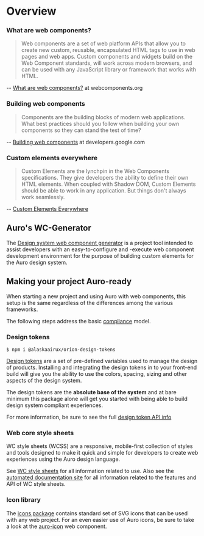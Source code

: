 # Overview

### What are web components?

> Web components are a set of web platform APIs that allow you to create new custom, reusable, encapsulated HTML tags to use in web pages and web apps. Custom components and widgets build on the Web Component standards, will work across modern browsers, and can be used with any JavaScript library or framework that works with HTML.

-- [What are web components?](https://www.webcomponents.org/introduction) at webcomponents.org

### Building web components

> Components are the building blocks of modern web applications. What best practices should you follow when building your own components so they can stand the test of time?

-- [Building web components](https://developers.google.com/web/fundamentals/web-components) at developers.google.com

### Custom elements everywhere

> Custom Elements are the lynchpin in the Web Components specifications. They give developers the ability to define their own HTML elements. When coupled with Shadow DOM, Custom Elements should be able to work in any application. But things don't always work seamlessly.

-- [Custom Elements Everywhere](https://custom-elements-everywhere.com/)

## Auro's WC-Generator

The [Design system web component generator](/getting-started/developers/generator) is a project tool intended to assist developers with an easy-to-configure and -execute web component development environment for the purpose of building custom elements for the Auro design system.


## Making your project Auro-ready

When starting a new project and using Auro with web components, this setup is the same regardless of the differences among the various frameworks.

The following steps address the basic [compliance](/getting-started/developers/compliance) model.

### Design tokens

```
$ npm i @alaskaairux/orion-design-tokens
```

[Design tokens](/getting-started/developers/design-tokens) are a set of pre-defined variables used to manage the design of products. Installing and integrating the design tokens in to your front-end build will give you the ability to use the colors, spacing, sizing and other aspects of the design system.

The design tokens are the **absolute base of the system** and at bare minimum this package alone will get you started with being able to build design system compliant experiences.

For more information, be sure to see the full [design token API info](/getting-started/developers/design-tokens/install)

### Web core style sheets

WC style sheets (WCSS) are a responsive, mobile-first collection of styles and tools designed to make it quick and simple for developers to create web experiences using the Auro design language.

See [WC style sheets](/webcorestylesheets) for all information related to use. Also see the [automated documentation site](https://alaskaairlines.github.io/WebCoreStyleSheets/) for all information related to the features and API of WC style sheets.

### Icon library

The [icons package](/icons/usage) contains standard set of SVG icons that can be used with any web project. For an even easier use of Auro icons, be sure to take a look at the [auro-icon](/components/auro/icon) web component.
